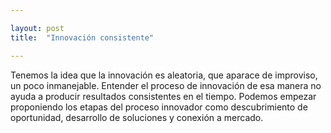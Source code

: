 ```yaml
---

layout: post
title:  "Innovación consistente"

---
```


Tenemos la idea que la innovación es aleatoria, que aparace de improviso, un poco inmanejable. Entender el proceso de innovación de esa manera no ayuda a producir resultados consistentes en el tiempo.  Podemos empezar proponiendo los etapas del proceso innovador como descubrimiento de oportunidad, desarrollo de soluciones y conexión a mercado.
